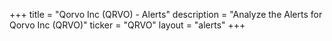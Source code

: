 +++
title = "Qorvo Inc (QRVO) - Alerts"
description = "Analyze the Alerts for Qorvo Inc (QRVO)"
ticker = "QRVO"
layout = "alerts"
+++

